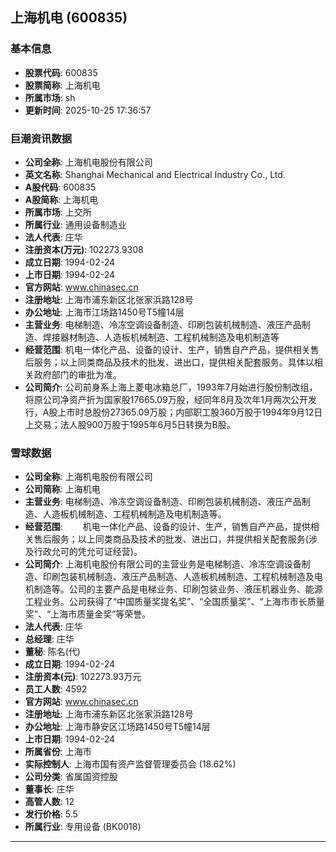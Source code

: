 ## 上海机电 (600835)

### 基本信息

- **股票代码**: 600835
- **股票简称**: 上海机电
- **所属市场**: sh
- **更新时间**: 2025-10-25 17:36:57

### 巨潮资讯数据

- **公司全称**: 上海机电股份有限公司
- **英文名称**: Shanghai Mechanical and Electrical Industry Co., Ltd.
- **A股代码**: 600835
- **A股简称**: 上海机电
- **所属市场**: 上交所
- **所属行业**: 通用设备制造业
- **法人代表**: 庄华
- **注册资本(万元)**: 102273.9308
- **成立日期**: 1994-02-24
- **上市日期**: 1994-02-24
- **官方网站**: www.chinasec.cn
- **注册地址**: 上海市浦东新区北张家浜路128号
- **办公地址**: 上海市江场路1450号T5幢14层
- **主营业务**: 电梯制造、冷冻空调设备制造、印刷包装机械制造、液压产品制造、焊接器材制造、人造板机械制造、工程机械制造及电机制造等
- **经营范围**: 机电一体化产品、设备的设计、生产，销售自产产品，提供相关售后服务；以上同类商品及技术的批发、进出口，提供相关配套服务。具体以相关政府部门的审批为准。
- **公司简介**: 公司前身系上海上菱电冰箱总厂，1993年7月始进行股份制改组，将原公司净资产折为国家股17665.09万股，经同年8月及次年1月两次公开发行，A股上市时总股份27365.09万股；内部职工股360万股于1994年9月12日上交易；法人股900万股于1995年6月5日转换为B股。

### 雪球数据

- **公司全称**: 上海机电股份有限公司
- **公司简称**: 上海机电
- **主营业务**: 电梯制造、冷冻空调设备制造、印刷包装机械制造、液压产品制造、人造板机械制造、工程机械制造及电机制造等。
- **经营范围**: 　　机电一体化产品、设备的设计、生产，销售自产产品，提供相关售后服务；以上同类商品及技术的批发、进出口，并提供相关配套服务(涉及行政允可的凭允可证经营)。
- **公司简介**: 上海机电股份有限公司的主营业务是电梯制造、冷冻空调设备制造、印刷包装机械制造、液压产品制造、人造板机械制造、工程机械制造及电机制造等。公司的主要产品是电梯业务、印刷包装业务、液压机器业务、能源工程业务。公司获得了“中国质量奖提名奖”、“全国质量奖”、“上海市市长质量奖”、“上海市质量金奖”等荣誉。
- **法人代表**: 庄华
- **总经理**: 庄华
- **董秘**: 陈名(代)
- **成立日期**: 1994-02-24
- **注册资本(元)**: 102273.93万元
- **员工人数**: 4592
- **官方网站**: www.chinasec.cn
- **注册地址**: 上海市浦东新区北张家浜路128号
- **办公地址**: 上海市静安区江场路1450号T5幢14层
- **上市日期**: 1994-02-24
- **所属省份**: 上海市
- **实际控制人**: 上海市国有资产监督管理委员会 (18.62%)
- **公司分类**: 省属国资控股
- **董事长**: 庄华
- **高管人数**: 12
- **发行价格**: 5.5
- **所属行业**: 专用设备 (BK0018)

---